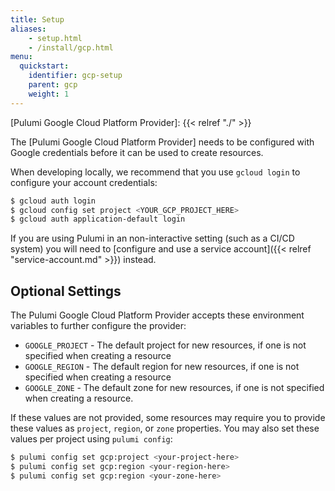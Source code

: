 ```yaml
---
title: Setup
aliases:
    - setup.html
    - /install/gcp.html
menu:
  quickstart:
    identifier: gcp-setup
    parent: gcp
    weight: 1
---
```


[Pulumi Google Cloud Platform Provider]: {{< relref "./" >}}

The [Pulumi Google Cloud Platform Provider] needs to be configured with Google credentials
before it can be used to create resources.

When developing locally, we recommend that you use `gcloud login` to configure your account credentials:

```bash
$ gcloud auth login
$ gcloud config set project <YOUR_GCP_PROJECT_HERE>
$ gcloud auth application-default login
```

If you are using Pulumi in an non-interactive setting (such as a CI/CD system) you will need to [configure and use a service account]({{< relref "service-account.md" >}}) instead.

## Optional Settings

The Pulumi Google Cloud Platform Provider accepts these environment variables
to further configure the provider:

* `GOOGLE_PROJECT` - The default project for new resources, if one is not specified
when creating a resource
* `GOOGLE_REGION` - The default region for new resources, if one is not specified
when creating a resource
* `GOOGLE_ZONE` - The default zone for new resources, if one is not specified when
creating a resource.

If these values are not provided, some resources may require you to provide these
values as `project`, `region`, or `zone` properties.  You may also set these values per project using `pulumi config`:

```bash
$ pulumi config set gcp:project <your-project-here>
$ pulumi config set gcp:region <your-region-here>
$ pulumi config set gcp:region <your-zone-here>
```
